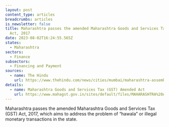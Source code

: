 ```yaml
---
layout: post
content_type: articles
breadcrumbs: articles
is_newsletter: false
title: Maharashtra passes the amended Maharashtra Goods and Services Tax (GST)
  Act, 2017
date: 2023-08-02T16:24:55.565Z
states:
  - Maharashtra
sectors:
  - Finance
subsectors:
  - Financing and Payment
sources:
  - name: The Hindu
    url: https://www.thehindu.com/news/cities/mumbai/maharashtra-assembly-passes-amends-gst-and-state-public-university-act/article65783825.ece
details:
  - name: Maharashtra Goods and Services Tax (GST) Amended Act
    url: https://www.mahagst.gov.in/sites/default/files/MAHARASHTRA%20ACT%20NO.XXXII%20of%202023..pdf
---
```

Maharashtra passes the amended Maharashtra Goods and Services Tax (GST) Act, 2017, which aims to address the problem of “hawala” or illegal monetary transactions in the state.
